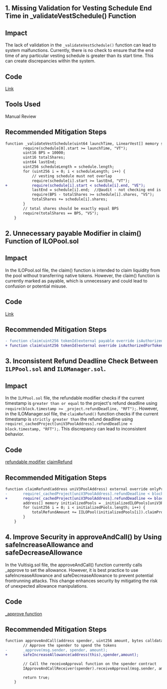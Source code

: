 
## 1. Missing Validation for Vesting Schedule End Time in _validateVestSchedule() Function

## Impact
The lack of validation in the `_validateVestSchedule()` function can lead to system malfunctions. Currently, there is no check to ensure that the end time of any particular vesting schedule is greater than its start time. This can create discrepancies within the system.

## Code
[Link](https://github.com/code-423n4/2024-06-vultisig/blob/cb72b1e9053c02a58d874ff376359a83dc3f0742/src/base/ILOVest.sol#L43)

## Tools Used
Manual Review

## Recommended Mitigation Steps
```diff
function _validateVestSchedule(uint64 launchTime, LinearVest[] memory schedule) internal pure {
        require(schedule[0].start >= launchTime, "VT");  
        uint16 BPS = 10000;
        uint16 totalShares;
        uint64 lastEnd;
        uint256 scheduleLength = schedule.length;
        for (uint256 i = 0; i < scheduleLength; i++) {
            // vesting schedule must not overlap
            require(schedule[i].start >= lastEnd, "VT");
+           require(schedule[i].start < schedule[i].end, "VE");  
            lastEnd = schedule[i].end;  //@audit - not checking end is greater than start for 1st one 
            require(BPS - totalShares >= schedule[i].shares, "VS");
            totalShares += schedule[i].shares; 
        }
        // total shares should be exactly equal BPS
        require(totalShares == BPS, "VS");
    }
```


## 2. Unnecessary payable Modifier in claim() Function of ILOPool.sol

## Impact
In the ILOPool.sol file, the claim() function is intended to claim liquidity from the pool without transferring native tokens. However, the claim() function is currently marked as payable, which is unnecessary and could lead to confusion or potential misuse.

## Code
[Link](https://github.com/code-423n4/2024-06-vultisig/blob/cb72b1e9053c02a58d874ff376359a83dc3f0742/src/ILOPool.sol#L184-L189)

## Recommended Mitigation Steps

```diff
- function claim(uint256 tokenId)external payable override isAuthorizedForToken(tokenId) returns (uint256 amount0, uint256 amount1){
+ function claim(uint256 tokenId)external override isAuthorizedForToken(tokenId) returns (uint256 amount0, uint256 amount1){
```

## 3. Inconsistent Refund Deadline Check Between `ILPPool.sol` and `ILOManager.sol`.

## Impact
In the `ILPPool.sol` file, the refundable modifier checks if the current timestamp is `greater than or equal` to the project's refund deadline using `require(block.timestamp >= _project.refundDeadline, "RFT");`. However, in the ILOManager.sol file, the `claimRefund()` function checks if the current timestamp is `strictly greater than` the refund deadline using `require(_cachedProject[uniV3PoolAddress].refundDeadline < block.timestamp, "RFT");`. This discrepancy can lead to inconsistent behavior.

## Code

[refundable modifier](https://github.com/code-423n4/2024-06-vultisig/blob/cb72b1e9053c02a58d874ff376359a83dc3f0742/src/ILOPool.sol#L342)
[claimRefund](https://github.com/code-423n4/2024-06-vultisig/blob/cb72b1e9053c02a58d874ff376359a83dc3f0742/src/ILOManager.sol#L202)


## Recommended Mitigation Steps

```diff
function claimRefund(address uniV3PoolAddress) external override onlyProjectAdmin(uniV3PoolAddress) returns(uint256 totalRefundAmount) {
-       require(_cachedProject[uniV3PoolAddress].refundDeadline < block.timestamp, "RFT");
+       require(_cachedProject[uniV3PoolAddress].refundDeadline <= block.timestamp, "RFT"); 
        address[] memory initializedPools = _initializedILOPools[uniV3PoolAddress];
        for (uint256 i = 0; i < initializedPools.length; i++) {
            totalRefundAmount += IILOPool(initializedPools[i]).claimProjectRefund(_cachedProject[uniV3PoolAddress].admin);
        }
    } 
``` 

## 4. Improve Security in approveAndCall() by Using safeIncreaseAllowance and safeDecreaseAllowance

In the Vultisig.sol file, the approveAndCall() function currently calls _approve to set the allowance. However, it is best practice to use safeIncreaseAllowance and safeDecreaseAllowance to prevent potential frontrunning attacks. This change enhances security by mitigating the risk of unexpected allowance manipulations.

## Code

[_approve function](https://github.com/code-423n4/2024-06-vultisig/blob/cb72b1e9053c02a58d874ff376359a83dc3f0742/hardhat-vultisig/contracts/Vultisig.sol#L18)

## Recommended Mitigation Steps

```diff
function approveAndCall(address spender, uint256 amount, bytes calldata extraData) external returns (bool) {
        // Approve the spender to spend the tokens
-       _approve(msg.sender, spender, amount);
+       safeIncreaseAllowance(address(this),spender,amount); 

        // Call the receiveApproval function on the spender contract
        IApproveAndCallReceiver(spender).receiveApproval(msg.sender, amount, address(this), extraData);

        return true;
    }
```

